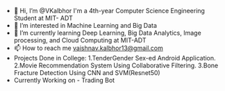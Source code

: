 - 👋 Hi, I’m @VKalbhor I'm a 4th-year Computer Science Engineering Student at MIT- ADT
- 👀 I’m interested in Machine Learning and Big Data
- 🌱 I’m currently learning Deep Learning, Big Data Analytics, Image processing, and Cloud Computing at MIT-ADT
- 📫 How to reach me vaishnav.kalbhor13@gmail.com
- Projects Done in College: 1.TenderGender Sex-ed Android Application.  2.Movie Recommendation System Using Collaborative Filtering. 3.Bone Fracture Detection Using CNN and SVM(Resnet50)
- Currently Working on - Trading Bot
<!---
VKalbhor/VKalbhor is a ✨ special ✨ repository because its `README.md` (this file) appears on your GitHub profile.
You can click the Preview link to take a look at your changes.
--->
